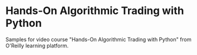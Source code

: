 # Hands-On Algorithmic Trading with Python

Samples for video course "Hands-On Algorithmic Trading with Python" from O'Reilly learning platform.

